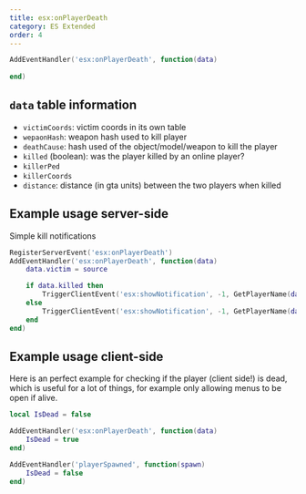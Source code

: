```yaml
---
title: esx:onPlayerDeath
category: ES Extended
order: 4
---
```


```lua
AddEventHandler('esx:onPlayerDeath', function(data)
	
end)
```

## `data` table information
- `victimCoords`: victim coords in its own table
- `wepaonHash`: weapon hash used to kill player
- `deathCause`: hash used of the object/model/weapon to kill the player
- `killed` (boolean): was the player killed by an online player?
- `killerPed`
- `killerCoords`
- `distance`: distance (in gta units) between the two players when killed

## Example usage server-side
Simple kill notifications

```lua
RegisterServerEvent('esx:onPlayerDeath')
AddEventHandler('esx:onPlayerDeath', function(data)
	data.victim = source

	if data.killed then
		TriggerClientEvent('esx:showNotification', -1, GetPlayerName(data.victim) .. ' was killed by ' .. GetPlayerName(data.killerPed) .. ' from ' .. data.distance .. ' units')
	else
		TriggerClientEvent('esx:showNotification', -1, GetPlayerName(data.victim) .. ' died')
	end
end)

```

## Example usage client-side
Here is an perfect example for checking if the player (client side!) is dead, which is useful for a lot of things, for example only allowing menus to be open if alive.

```lua
local IsDead = false

AddEventHandler('esx:onPlayerDeath', function(data)
	IsDead = true
end)

AddEventHandler('playerSpawned', function(spawn)
	IsDead = false
end)
```